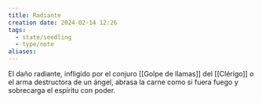 ```yaml
---
title: Radiante
creation date: 2024-02-14 12:26
tags:
  - state/seedling
  - type/note
aliases:
---
```

El daño radiante, infligido por el conjuro [[Golpe de llamas]] del [[Clérigo]] o el arma destructora de un ángel, abrasa la carne como si fuera fuego y sobrecarga el espíritu con poder.
